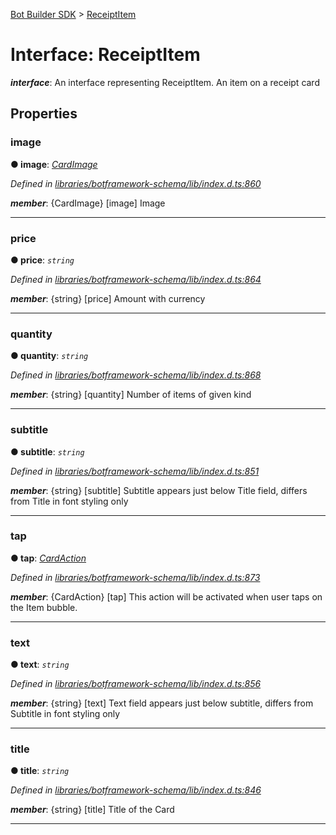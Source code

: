 [Bot Builder SDK](../README.md) > [ReceiptItem](../interfaces/botbuilder.receiptitem.md)



# Interface: ReceiptItem

*__interface__*: An interface representing ReceiptItem. An item on a receipt card



## Properties
<a id="image"></a>

###  image

**●  image**:  *[CardImage](botbuilder.cardimage.md)* 

*Defined in [libraries/botframework-schema/lib/index.d.ts:860](https://github.com/Microsoft/botbuilder-js/blob/ce808e0/libraries/botframework-schema/lib/index.d.ts#L860)*


*__member__*: {CardImage} [image] Image





___

<a id="price"></a>

###  price

**●  price**:  *`string`* 

*Defined in [libraries/botframework-schema/lib/index.d.ts:864](https://github.com/Microsoft/botbuilder-js/blob/ce808e0/libraries/botframework-schema/lib/index.d.ts#L864)*


*__member__*: {string} [price] Amount with currency





___

<a id="quantity"></a>

###  quantity

**●  quantity**:  *`string`* 

*Defined in [libraries/botframework-schema/lib/index.d.ts:868](https://github.com/Microsoft/botbuilder-js/blob/ce808e0/libraries/botframework-schema/lib/index.d.ts#L868)*


*__member__*: {string} [quantity] Number of items of given kind





___

<a id="subtitle"></a>

###  subtitle

**●  subtitle**:  *`string`* 

*Defined in [libraries/botframework-schema/lib/index.d.ts:851](https://github.com/Microsoft/botbuilder-js/blob/ce808e0/libraries/botframework-schema/lib/index.d.ts#L851)*


*__member__*: {string} [subtitle] Subtitle appears just below Title field, differs from Title in font styling only





___

<a id="tap"></a>

###  tap

**●  tap**:  *[CardAction](botbuilder.cardaction.md)* 

*Defined in [libraries/botframework-schema/lib/index.d.ts:873](https://github.com/Microsoft/botbuilder-js/blob/ce808e0/libraries/botframework-schema/lib/index.d.ts#L873)*


*__member__*: {CardAction} [tap] This action will be activated when user taps on the Item bubble.





___

<a id="text"></a>

###  text

**●  text**:  *`string`* 

*Defined in [libraries/botframework-schema/lib/index.d.ts:856](https://github.com/Microsoft/botbuilder-js/blob/ce808e0/libraries/botframework-schema/lib/index.d.ts#L856)*


*__member__*: {string} [text] Text field appears just below subtitle, differs from Subtitle in font styling only





___

<a id="title"></a>

###  title

**●  title**:  *`string`* 

*Defined in [libraries/botframework-schema/lib/index.d.ts:846](https://github.com/Microsoft/botbuilder-js/blob/ce808e0/libraries/botframework-schema/lib/index.d.ts#L846)*


*__member__*: {string} [title] Title of the Card





___


